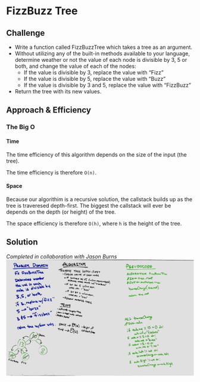 # FizzBuzz Tree
<!-- Short summary or background information -->

## Challenge
* Write a function called FizzBuzzTree which takes a tree as an argument.
* Without utilizing any of the built-in methods available to your language, determine weather or not the value of each node is divisible by 3, 5 or both, and change the value of each of the nodes:
  * If the value is divisible by 3, replace the value with “Fizz”
  * If the value is divisible by 5, replace the value with “Buzz”
  * If the value is divisible by 3 and 5, replace the value with “FizzBuzz”
* Return the tree with its new values.

## Approach & Efficiency
<!-- What approach did you take? Why? What is the Big O space/time for this approach? -->
### The Big O
#### Time
The time efficiency of this algorithm depends on the size of the input (the tree). 

The time efficiency is therefore `O(n)`.

#### Space
Because our algorithim is a recursive solution, the callstack builds up as the tree is traveresed depth-first. The biggest the callstack will ever be depends on the depth (or height) of the tree. 

The space efficiency is therefore `O(h)`, where `h` is the height of the tree.

## Solution
_Completed in collaboration with Jason Burns_
![fizz buzz tree whiteboard](../../../assets/fizz-buzz-tree.jpg)
